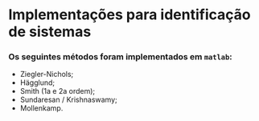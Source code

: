# Implementações para identificação de sistemas
### Os seguintes métodos foram implementados em `matlab`:
- Ziegler-Nichols;
- Hägglund;
- Smith (1a e 2a ordem);
- Sundaresan / Krishnaswamy;
- Mollenkamp.

